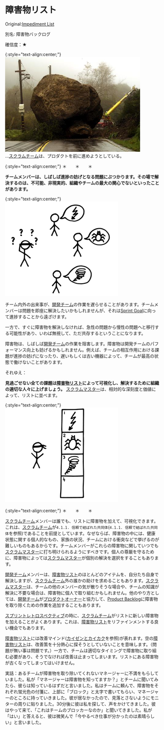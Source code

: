 # 障害物リスト

 Original:[Impediment List](https://sites.google.com/a/scrumplop.org/published-patterns/retrospective-pattern-language/impediment-list)

別名: 障害物バックログ

確信度：★

{:style="text-align:center;"}
![ch03_03_40_Impediment_List1](Images/ch03_03_40_Impediment_List1.png)<br>
…[スクラムチーム](ch02_07_7_Scrum_Team.md)は、プロダクトを前に進めようとしている。

{:style="text-align:center;"}
＊　　＊　　＊

**チームメンバーは、しばしば進捗の妨げとなる問題にぶつかります。その場で解決するのは、不可能、非現実的、組織やチームの最大の関心でないといったことがあります。**

{:style="text-align:center;"}
![ch03_03_40_Impediment_List2](Images/ch03_03_40_Impediment_List2.png)

チーム内外の出来事が、[開発チーム](ch02_14_14_Development_Team.md)​の作業を遅らせることがあります。チームメンバーは問題を即座に解決したいかもしれませんが、それは[Sprint Goal](https://sites.google.com/a/scrumplop.org/published-patterns/value-stream/sprint-goal)​に向って進捗することから遠ざけます。

一方で、すぐに障害物を解決しなければ、急性の問題から慢性の問題へと移行する可能性があり、いわば無視して、ただ共存するということになります。

障害物は、しばしば[開発チーム](ch02_14_14_Development_Team.md)の作業を阻害します。障害物は開発チームのパフォーマンス向上も妨げるかもしれません。例えば、チームの相互作用における課題が進捗の妨げになったり、遅いもしくは古い機器によって、チームが最高の状態で働けないことがあります。

それゆえ：

**見過ごせない全ての課題は[障害物リスト](ch03_40_40_Impediment_List.md)によって可視化し、解決するために組織の適切な人々に上げましょう。** [スクラムマスター](ch02_20_19_ScrumMaster.md)は、相対的な深刻度と価値によって、リストに並べます。

{:style="text-align:center;"}
![ch03_03_40_Impediment_List3](Images/ch03_03_40_Impediment_List3.png)

{:style="text-align:center;"}
＊　　＊　　＊

[スクラムチーム](ch02_07_7_Scrum_Team.md)メンバーは誰でも、リストに障害物を加えて、可視化できます。これは、[スクラムチーム](ch02_07_7_Scrum_Team.md)が`4.1.1. 信頼で結ばれた共同体`(`4.1.1. 信頼で結ばれた共同体`を参照)であることを前提としています。なぜならば、障害物の中には、健康状態に関する個人的なもの、家族の状況、チームにおける衝突などで挙げるのが難しいものもあるからです。チームメンバーがこれらの障害物に関していつでも[スクラムマスター](ch02_20_19_ScrumMaster.md)に打ち明けられるようにすべきです。個人の尊厳を守るために、障害物によっては[スクラムマスター](ch02_20_19_ScrumMaster.md)が個別の解決を選択をすることもあります。

[開発チーム](ch02_14_14_Development_Team.md)メンバーは、[障害物リスト](ch03_40_40_Impediment_List.md)のほとんどのアイテムを、自分たち自身で解決しますが、[スクラムチーム](ch02_07_7_Scrum_Team.md)外の誰かの助けを求めることもあります。[スクラムマスター](ch02_20_19_ScrumMaster.md)は、チームの他のメンバーの気が散りそうな場合や、チームの知識が解決に不要な場合は、障害物に個人で取り組むかもしれません。他のやり方としては、[開発チーム](ch02_14_14_Development_Team.md)が​[プロダクトオーナー](ch02_11_11_Product_Owner.md)と協力して、[Product Backlog](https://sites.google.com/a/scrumplop.org/published-patterns/value-stream/product-backlog)に障害物を取り除くための作業を追加することもあります。

[スプリントレトロスペクティブ](ch02_37_36_Sprint_Retrospective.md)​の時に、[スクラムチーム](ch02_07_7_Scrum_Team.md)がリストに新しい障害物を加えることがよくあります。これは、[障害物リスト](ch03_40_40_Impediment_List.md)をリファインメントする良い機会でもあります。

[障害物リスト](ch03_40_40_Impediment_List.md)には改善マインド([カイゼンとカイカク](ch02_19_Kaizen_and_Kaikaku.md)を参照)が表れます。空の[障害物リスト](ch03_40_40_Impediment_List.md)は、改善策を十分熱心に探そうとしていないことを意味します。（問題が無い事は問題です。）一方で、チームは適切なタイミングで障害物に取り組む必要があり、そうでなければ改善は止まってしまいます。リストにある障害物が古くなってしまってはいけません。

実話：あるチームが障害物を取り除いてくれないマネージャーに不満をもらしていました。私が「マネージャーは障害物を知ってますか？」とチームに聞いてみたら、彼らは知っているはずだと言いました。私はチームに頼んで、障害物をそれぞれ蛍光色の付箋に、上部に「ブロック」と太字で書いてもらい、マネージャーのところに持っていきました。彼が居なかったので、見落とさないようにモニターの周りに貼りました。30分後に彼は私を探して、声をかけてきました。彼はやって来て、「これはチームのブロッカーなのか」と聞いてきました。私が「はい」と答えると、彼は微笑んで「今やるべき仕事が分かったのは素晴らしい」と言いました。


